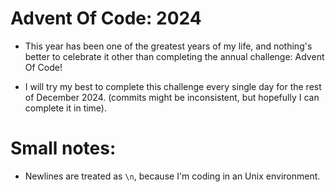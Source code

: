 # Advent Of Code: 2024

-   This year has been one of the greatest years of my life, and nothing's better to celebrate it other than completing the annual challenge: Advent Of Code!

-   I will try my best to complete this challenge every single day for the rest of December 2024. (commits might be inconsistent, but hopefully I can complete it in time).

# Small notes:

-   Newlines are treated as `\n`, because I'm coding in an Unix environment.
